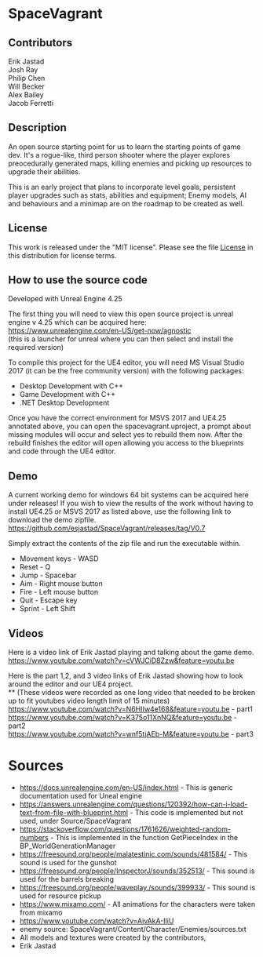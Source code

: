 # SpaceVagrant

## Contributors
Erik Jastad  
Josh Ray   
Philip Chen   
Will Becker  
Alex Bailey  
Jacob Ferretti  

## Description
An open source starting point for us to learn the starting points of game dev. It's a rogue-like, third person shooter where the player explores preocedurally generated maps, killing enemies and picking up resources to upgrade their abilities.

This is an early project that plans to incorporate level goals, persistent player upgrades such as stats, abilities and equipment; Enemy models, AI and behaviours and a minimap are on the roadmap to be created as well.

## License

This work is released under the "MIT license".
Please see the file [License](https://github.com/esjastad/SpaceVagrant/blob/master/LICENSE) in this distribution for
license terms.


## How to use the source code
Developed with Unreal Engine 4.25
  
The first thing you will need to view this open source project is unreal engine v 4.25 which can be acquired here:  
https://www.unrealengine.com/en-US/get-now/agnostic  
(this is a launcher for unreal where you can then select and install the required version)  

To compile this project for the UE4 editor, you will need MS Visual Studio 2017 (it can be the free community version) with the following packages:
* Desktop Development with C++
* Game Development with C++
* .NET Desktop Development

Once you have the correct environment for MSVS 2017 and UE4.25 annotated above, you can open the spacevagrant.uproject, a prompt about missing modules will occur and select yes to rebuild them now.  After the rebuild finishes the editor will open allowing you access to the blueprints and code through the UE4 editor.

## Demo
A current working demo for windows 64 bit systems can be acquired here under releases!  If you wish to view the results of the work without having to install UE4.25 or MSVS 2017 as listed above, use the following link to download the demo zipfile.  
https://github.com/esjastad/SpaceVagrant/releases/tag/V0.7
  
Simply extract the contents of the zip file and run the executable within.
  
* Movement keys - WASD
* Reset - Q
* Jump - Spacebar
* Aim - Right mouse button
* Fire - Left mouse button
* Quit - Escape key
* Sprint - Left Shift  

## Videos
Here is a video link of Erik Jastad playing and talking about the game demo.  
https://www.youtube.com/watch?v=cVWJCiD8Zzw&feature=youtu.be  
  
Here is the part 1,2, and 3 video links of Erik Jastad showing how to look around the editor and our UE4 project.  
** (These videos were recorded as one long video that needed to be broken up to fit youtubes video length limit of 15 minutes)
https://www.youtube.com/watch?v=N6HIIw4e168&feature=youtu.be - part1  
https://www.youtube.com/watch?v=K375o11XnNQ&feature=youtu.be - part2  
https://www.youtube.com/watch?v=wnf5tjAEb-M&feature=youtu.be - part3  
  


# Sources
* https://docs.unrealengine.com/en-US/index.html  - This is generic documentation used for Uneal engine
* https://answers.unrealengine.com/questions/120392/how-can-i-load-text-from-file-with-blueprint.html   - This code is implemented but not used, under Source/SpaceVagrant
* https://stackoverflow.com/questions/1761626/weighted-random-numbers   -  This is implemented in the function GetPieceIndex in the BP_WorldGenerationManager
* https://freesound.org/people/malatestinic.com/sounds/481584/  - This sound is used for the gunshot
* https://freesound.org/people/InspectorJ/sounds/352513/  - This sound is used for the barrels breaking
* https://freesound.org/people/waveplay./sounds/399933/ - This sound is used for resource pickup
* https://www.mixamo.com/   - All animations for the characters were taken from mixamo
* https://www.youtube.com/watch?v=AivAkA-IliU
* enemy source: SpaceVagrant/Content/Character/Enemies/sources.txt
* All models and textures were created by the contributors, 
* Erik Jastad
